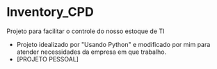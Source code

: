 # Inventory_CPD
Projeto para facilitar o controle do nosso estoque de TI

- Projeto idealizado por "Usando Python" e modificado por mim para atender necessidades da empresa em que trabalho.
- [PROJETO PESSOAL]


